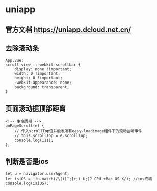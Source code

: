 # uniapp
## 官方文档 https://uniapp.dcloud.net.cn/
## 去除滚动条
```
App.vue:
scroll-view ::-webkit-scrollbar {
    display: none !important;
    width: 0 !important;
    height: 0 !important;
    -webkit-appearance: none;
    background: transparent;
}
```
## 页面滚动据顶部距离
```
<!-- 生命周期 -->
onPageScroll(e) {
    // 传入scrollTop值并触发所有easy-loadimage组件下的滚动监听事件
    // this.scrollTop = e.scrollTop;
    console.log(111);
},
```
## 判断是否是ios
```
let u = navigator.userAgent;
let isiOS = !!u.match(/\(i[^;]+;( U;)? CPU.+Mac OS X/); //ios终端
console.log(isiOS);
```
